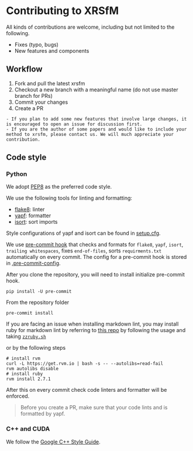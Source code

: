 # Contributing to XRSfM

All kinds of contributions are welcome, including but not limited to the following.

- Fixes (typo, bugs)
- New features and components

## Workflow

1. Fork and pull the latest xrsfm
1. Checkout a new branch with a meaningful name (do not use master branch for PRs)
1. Commit your changes
1. Create a PR

```{note}
- If you plan to add some new features that involve large changes, it is encouraged to open an issue for discussion first.
- If you are the author of some papers and would like to include your method to xrsfm, please contact us. We will much appreciate your contribution.
```

## Code style

### Python

We adopt [PEP8](https://www.python.org/dev/peps/pep-0008/) as the preferred code style.

We use the following tools for linting and formatting:

- [flake8](http://flake8.pycqa.org/en/latest/): linter
- [yapf](https://github.com/google/yapf): formatter
- [isort](https://github.com/timothycrosley/isort): sort imports

Style configurations of yapf and isort can be found in [setup.cfg](../setup.cfg).

We use [pre-commit hook](https://pre-commit.com/) that checks and formats for `flake8`, `yapf`, `isort`, `trailing whitespaces`,
fixes `end-of-files`, sorts `requirments.txt` automatically on every commit.
The config for a pre-commit hook is stored in [.pre-commit-config](../.pre-commit-config.yaml).

After you clone the repository, you will need to install initialize pre-commit hook.

```
pip install -U pre-commit
```

From the repository folder

```
pre-commit install
```

If you are facing an issue when installing markdown lint, you may install ruby for markdown lint by
referring to [this repo](https://github.com/innerlee/setup) by following the usage and taking [`zzruby.sh`](https://github.com/innerlee/setup/blob/master/zzruby.sh)

 or by the following steps

 ```shell
# install rvm
curl -L https://get.rvm.io | bash -s -- --autolibs=read-fail
rvm autolibs disable
 # install ruby
rvm install 2.7.1
```

After this on every commit check code linters and formatter will be enforced.

> Before you create a PR, make sure that your code lints and is formatted by yapf.
### C++ and CUDA

We follow the [Google C++ Style Guide](https://google.github.io/styleguide/cppguide.html).